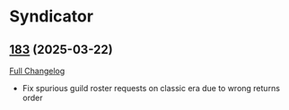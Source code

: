 # Syndicator

## [183](https://github.com/Baganator/Syndicator/tree/183) (2025-03-22)
[Full Changelog](https://github.com/Baganator/Syndicator/compare/182...183) 

- Fix spurious guild roster requests on classic era due to wrong returns order  
